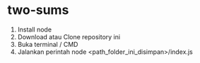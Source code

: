 # two-sums
1. Install node
2. Download atau Clone repository ini
3. Buka terminal / CMD
4. Jalankan perintah node <path_folder_ini_disimpan>/index.js
